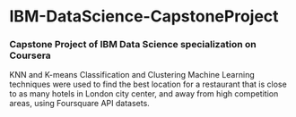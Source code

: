 # IBM-DataScience-CapstoneProject
<h3>Capstone Project of IBM Data Science specialization on Coursera</h3>

KNN and K-means Classification and Clustering Machine Learning techniques were used to find the best location for a restaurant that is close to as many hotels in London city center, and away from high competition areas, using Foursquare API datasets.

